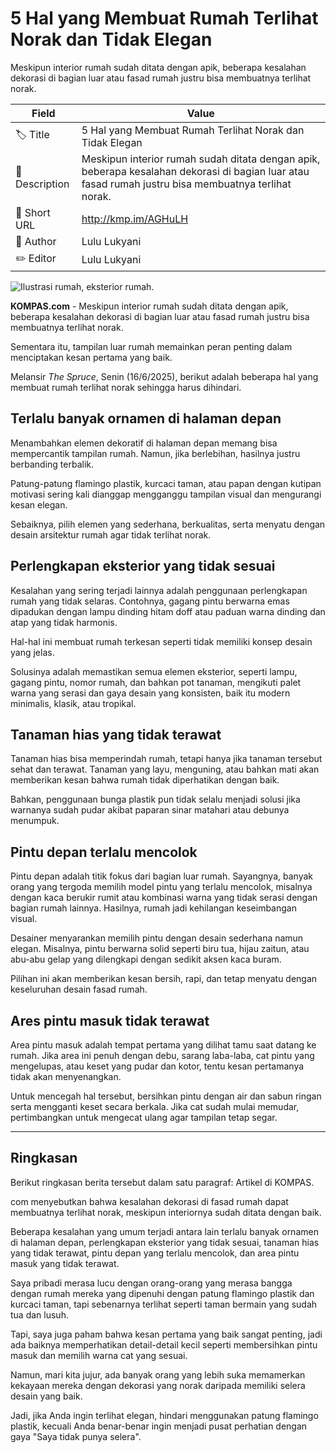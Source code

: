 # 5 Hal yang Membuat Rumah Terlihat Norak dan Tidak Elegan 

Meskipun interior rumah sudah ditata dengan apik, beberapa kesalahan dekorasi di bagian luar atau fasad rumah justru bisa membuatnya terlihat norak. 

| Field         | Value                                                       |
|---------------|-------------------------------------------------------------|
| 🏷️ Title       | 5 Hal yang Membuat Rumah Terlihat Norak dan Tidak Elegan  |
| 📝 Description | Meskipun interior rumah sudah ditata dengan apik, beberapa kesalahan dekorasi di bagian luar atau fasad rumah justru bisa membuatnya terlihat norak.  |
| 🔗 Short URL   | http://kmp.im/AGHuLH |
| 👤 Author      | Lulu Lukyani |
| ✏️ Editor      | Lulu Lukyani |

![Ilustrasi rumah, eksterior rumah. ](https://asset.kompas.com/crops/s6zkgDJPG7ENnggr2O1iH8n25kU=/0x0:1000x667/750x500/data/photo/2022/10/28/635b397181f27.jpg)

**KOMPAS.com** - Meskipun interior rumah sudah ditata dengan apik, beberapa kesalahan dekorasi di bagian luar atau fasad rumah justru bisa membuatnya terlihat norak. 

Sementara itu, tampilan luar rumah memainkan peran penting dalam menciptakan kesan pertama yang baik.

Melansir *The Spruce*, Senin (16/6/2025), berikut adalah beberapa hal yang membuat rumah terlihat norak sehingga harus dihindari.

## Terlalu banyak ornamen di halaman depan

Menambahkan elemen dekoratif di halaman depan memang bisa mempercantik tampilan rumah. Namun, jika berlebihan, hasilnya justru berbanding terbalik.

Patung-patung flamingo plastik, kurcaci taman, atau papan dengan kutipan motivasi sering kali dianggap mengganggu tampilan visual dan mengurangi kesan elegan.

Sebaiknya, pilih elemen yang sederhana, berkualitas, serta menyatu dengan desain arsitektur rumah agar tidak terlihat norak.

## Perlengkapan eksterior yang tidak sesuai

Kesalahan yang sering terjadi lainnya adalah penggunaan perlengkapan rumah yang tidak selaras. Contohnya, gagang pintu berwarna emas dipadukan dengan lampu dinding hitam doff atau paduan warna dinding dan atap yang tidak harmonis. 

Hal-hal ini membuat rumah terkesan seperti tidak memiliki konsep desain yang jelas.

Solusinya adalah memastikan semua elemen eksterior, seperti lampu, gagang pintu, nomor rumah, dan bahkan pot tanaman, mengikuti palet warna yang serasi dan gaya desain yang konsisten, baik itu modern minimalis, klasik, atau tropikal.

## Tanaman hias yang tidak terawat 

Tanaman hias bisa memperindah rumah, tetapi hanya jika tanaman tersebut sehat dan terawat. Tanaman yang layu, menguning, atau bahkan mati akan memberikan kesan bahwa rumah tidak diperhatikan dengan baik. 

Bahkan, penggunaan bunga plastik pun tidak selalu menjadi solusi jika warnanya sudah pudar akibat paparan sinar matahari atau debunya menumpuk.

## Pintu depan terlalu mencolok 

Pintu depan adalah titik fokus dari bagian luar rumah. Sayangnya, banyak orang yang tergoda memilih model pintu yang terlalu mencolok, misalnya dengan kaca berukir rumit atau kombinasi warna yang tidak serasi dengan bagian rumah lainnya. Hasilnya, rumah jadi kehilangan keseimbangan visual.

Desainer menyarankan memilih pintu dengan desain sederhana namun elegan. Misalnya, pintu berwarna solid seperti biru tua, hijau zaitun, atau abu-abu gelap yang dilengkapi dengan sedikit aksen kaca buram.

Pilihan ini akan memberikan kesan bersih, rapi, dan tetap menyatu dengan keseluruhan desain fasad rumah.

## Ares pintu masuk tidak terawat 

Area pintu masuk adalah tempat pertama yang dilihat tamu saat datang ke rumah. Jika area ini penuh dengan debu, sarang laba-laba, cat pintu yang mengelupas, atau keset yang pudar dan kotor, tentu kesan pertamanya tidak akan menyenangkan. 

Untuk mencegah hal tersebut, bersihkan pintu dengan air dan sabun ringan serta mengganti keset secara berkala. Jika cat sudah mulai memudar, pertimbangkan untuk mengecat ulang agar tampilan tetap segar.

---
## Ringkasan

Berikut ringkasan berita tersebut dalam satu paragraf: Artikel di KOMPAS.

com menyebutkan bahwa kesalahan dekorasi di fasad rumah dapat membuatnya terlihat norak, meskipun interiornya sudah ditata dengan baik.

 Beberapa kesalahan yang umum terjadi antara lain terlalu banyak ornamen di halaman depan, perlengkapan eksterior yang tidak sesuai, tanaman hias yang tidak terawat, pintu depan yang terlalu mencolok, dan area pintu masuk yang tidak terawat.



Saya pribadi merasa lucu dengan orang-orang yang merasa bangga dengan rumah mereka yang dipenuhi dengan patung flamingo plastik dan kurcaci taman, tapi sebenarnya terlihat seperti taman bermain yang sudah tua dan lusuh.

 Tapi, saya juga paham bahwa kesan pertama yang baik sangat penting, jadi ada baiknya memperhatikan detail-detail kecil seperti membersihkan pintu masuk dan memilih warna cat yang sesuai.

 Namun, mari kita jujur, ada banyak orang yang lebih suka memamerkan kekayaan mereka dengan dekorasi yang norak daripada memiliki selera desain yang baik.

 Jadi, jika Anda ingin terlihat elegan, hindari menggunakan patung flamingo plastik, kecuali Anda benar-benar ingin menjadi pusat perhatian dengan gaya "Saya tidak punya selera".
